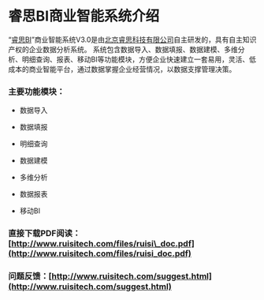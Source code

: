 # 睿思BI商业智能系统介绍

“[睿思BI](http://www.ruisitech.com/product.html)”商业智能系统V3.0是由[北京睿思科技有限公司](http://www.ruisitech.com)自主研发的，具有自主知识产权的企业数据分析系统。 系统包含数据导入、数据填报、数据建模、多维分析、明细查询、报表、移动BI等功能模块，方便企业快速建立一套易用，灵活、低成本的商业智能平台，通过数据掌握企业经营情况，以数据支撑管理决策。

### 主要功能模块：

* 数据导入

* 数据填报

* 明细查询

* 数据建模

* 多维分析

* 数据报表

* 移动BI


### 直接下载PDF阅读：[http://www.ruisitech.com/files/ruisi\_doc.pdf](http://www.ruisitech.com/files/ruisi_doc.pdf)

### 问题反馈：[http://www.ruisitech.com/suggest.html](http://www.ruisitech.com/suggest.html)



